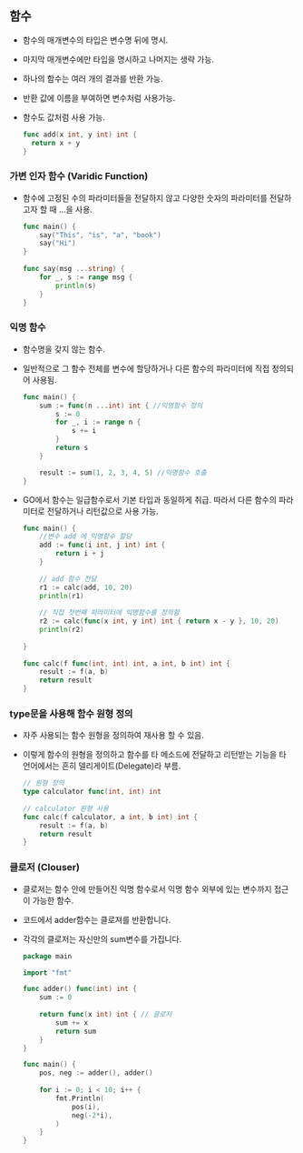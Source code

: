 ## 함수

- 함수의 매개변수의 타입은 변수명 뒤에 명시.
- 마지막 매개변수에만 타입을 명시하고 나머지는 생략 가능.
- 하나의 함수는 여러 개의 결과를 반환 가능.
- 반환 값에 이름을 부여하면 변수처럼 사용가능.
- 함수도 값처럼 사용 가능.

  ```go
  func add(x int, y int) int {
  	return x + y
  }
  ```

### 가변 인자 함수 (Varidic Function)

- 함수에 고정된 수의 파라미터들을 전달하지 않고 다양한 숫자의 파라미터를 전달하고자 할 때 ...을 사용.

  ```go
  func main() {   
      say("This", "is", "a", "book")
      say("Hi")
  }
   
  func say(msg ...string) {
      for _, s := range msg {
          println(s)
      }
  }
  ```

  

### 익명 함수

- 함수명을 갖지 않는 함수.

- 일반적으로 그 함수 전체를 변수에 할당하거나 다른 함수의 파라미터에 직접 정의되어 사용됨.

  ```go
  func main() {
      sum := func(n ...int) int { //익명함수 정의
          s := 0
          for _, i := range n {
              s += i
          }
          return s
      }
  
      result := sum(1, 2, 3, 4, 5) //익명함수 호출
  }
  ```





- GO에서 함수는 일급함수로서 기본 타입과 동일하게 취급. 따라서 다른 함수의 파라미터로 전달하거나 리턴값으로 사용 가능.

  ```go
  func main() {
      //변수 add 에 익명함수 할당
      add := func(i int, j int) int {
          return i + j
      }
   
      // add 함수 전달
      r1 := calc(add, 10, 20)
      println(r1)
   
      // 직접 첫번째 파라미터에 익명함수를 정의함
      r2 := calc(func(x int, y int) int { return x - y }, 10, 20)
      println(r2)
   
  }
   
  func calc(f func(int, int) int, a int, b int) int {
      result := f(a, b)
      return result
  }
  ```



### type문을 사용해 함수 원형 정의

- 자주 사용되는 함수 원형을 정의하여 재사용 할 수 있음.

- 이렇게 함수의 원형을 정의하고 함수를 타 메소드에 전달하고 리턴받는 기능을 타 언어에서는 흔히 델리게이트(Delegate)라 부름.

  ```go
  // 원형 정의
  type calculator func(int, int) int
   
  // calculator 원형 사용
  func calc(f calculator, a int, b int) int {
      result := f(a, b)
      return result
  }
  ```

  



### **클로저** **(Clouser)**

- 클로저는 함수 안에 만들어진 익명 함수로서 익명 함수 외부에 있는 변수까지 접근이 가능한 함수.

- 코드에서 adder함수는 클로져를 반환합니다.

- 각각의 클로저는 자신만의 sum변수를 가집니다.

  ```go
  package main
  
  import "fmt"
  
  func adder() func(int) int {
      sum := 0
    
      return func(x int) int { // 클로저
          sum += x
          return sum
      }
  }
  
  func main() {
      pos, neg := adder(), adder()
    
      for i := 0; i < 10; i++ {
          fmt.Println(
              pos(i),
              neg(-2*i),
          )
      }
  }
  ```

  

